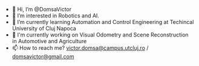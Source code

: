 - 👋 Hi, I’m @DomsaVictor
- 👀 I’m interested in Robotics and AI.
- 🌱 I’m currently learning Automation and Control Engineering at Techincal University of Cluj Napoca
- :robot: I'm currently working on Visual Odometry and Scene Reconstruction in Automotive and Agriculture
- 📫 How to reach me? victor.domsa@campus.utcluj.ro / domsavictor@gmail.com
